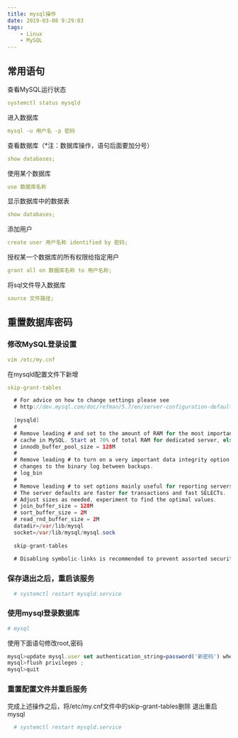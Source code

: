 ```yaml
---
title: mysql操作
date: 2019-03-08 9:29:03
tags: 
    - Linux
    - MySQL
---
```


## 常用语句

查看MySQL运行状态
```yaml
systemctl status mysqld
```
进入数据库
```yaml
mysql -u 用户名 -p 密码
```
查看数据库（*注：数据库操作，语句后面要加分号）
```yaml
show databases;
```
使用某个数据库
```yaml
use 数据库名称
```
显示数据库中的数据表
```yaml
show databases;
```
添加用户
```yaml
create user 用户名称 identified by 密码;
```
授权某一个数据库的所有权限给指定用户
```yaml
grant all on 数据库名称 to 用户名称;
```
将sql文件导入数据库
```yaml
source 文件路径;
```

## 重置数据库密码
### 修改MySQL登录设置
```yaml
vim /etc/my.cnf
```
在mysqld配置文件下新增   
```yaml
skip-grant-tables
```
```java
  # For advice on how to change settings please see
  # http://dev.mysql.com/doc/refman/5.7/en/server-configuration-defaults.html
  
  [mysqld]
  #
  # Remove leading # and set to the amount of RAM for the most important data
  # cache in MySQL. Start at 70% of total RAM for dedicated server, else 10%.
  # innodb_buffer_pool_size = 128M
  #
  # Remove leading # to turn on a very important data integrity option: logging
  # changes to the binary log between backups.
  # log_bin
  #
  # Remove leading # to set options mainly useful for reporting servers.
  # The server defaults are faster for transactions and fast SELECTs.
  # Adjust sizes as needed, experiment to find the optimal values.
  # join_buffer_size = 128M
  # sort_buffer_size = 2M
  # read_rnd_buffer_size = 2M
  datadir=/var/lib/mysql
  socket=/var/lib/mysql/mysql.sock
  
  skip-grant-tables
  
  # Disabling symbolic-links is recommended to prevent assorted security risks
```
 ### 保存退出之后，重启该服务
```yaml
  # systemctl restart mysqld.service
```
### 使用mysql登录数据库
```yaml
# mysql
```
使用下面语句修改root,密码
```javascript
mysql>update mysql.user set authentication_string=password('新密码') where user='root' ;
mysql>flush privileges ;
mysql>quit
```
### 重置配置文件并重启服务
完成上述操作之后，将/etc/my.cnf文件中的skip-grant-tables删除
退出重启mysql
```yaml
  # systemctl restart mysqld.service
```